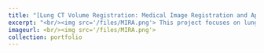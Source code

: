 ```yaml
---
title: "[Lung CT Volume Registration: Medical Image Registration and Applications](https://github.com/Marshall-mk/MIRA)"
excerpt: "<br/><img src='/files/MIRA.png'> This project focuses on lung CT image registration using intensity-based and deep learning techniques on a dataset of 4 volumetric scan pairs with landmark annotations. By optimizing parameters and integrating lung segmentation masks, the registration accuracy improved, reducing the mean Target Registration Error (TRE) to 1.44 mm, with a standard deviation of 1.77 mm and an execution time of 250 seconds per case. [[Paper]](/files/MIRA_FINAL_REPORT_MKH_FF.pdf) " 
imageurl: <br/><img src='/files/MIRA.png'>
collection: portfolio
---
```

